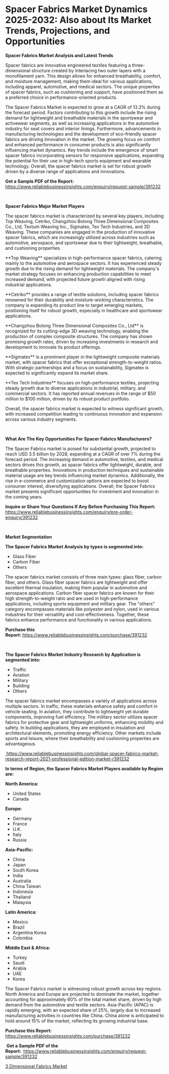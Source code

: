 <p><h1>Spacer Fabrics Market Dynamics 2025-2032: Also about Its Market Trends, Projections, and Opportunities</h1></p><p><strong>Spacer Fabrics Market Analysis and Latest Trends</strong></p>
<p><p>Spacer fabrics are innovative engineered textiles featuring a three-dimensional structure created by interlacing two outer layers with a monofilament yarn. This design allows for enhanced breathability, comfort, and moisture management, making them ideal for various applications, including apparel, automotive, and medical sectors. The unique properties of spacer fabrics, such as cushioning and support, have positioned them as a preferred choice in performance-oriented products.</p><p>The Spacer Fabrics Market is expected to grow at a CAGR of 13.3% during the forecast period. Factors contributing to this growth include the rising demand for lightweight and breathable materials in the sportswear and activewear segments, as well as increasing applications in the automotive industry for seat covers and interior linings. Furthermore, advancements in manufacturing technologies and the development of eco-friendly spacer fabrics are driving innovation in the market. The growing focus on comfort and enhanced performance in consumer products is also significantly influencing market dynamics. Key trends include the emergence of smart spacer fabrics incorporating sensors for responsive applications, expanding the potential for their use in high-tech sports equipment and wearable technology. Overall, the spacer fabrics market is set for robust growth driven by a diverse range of applications and innovations.</p></p>
<p><strong>Get a Sample PDF of the Report:&nbsp;</strong> <a href="https://www.reliablebusinessinsights.com/enquiry/request-sample/391232?utm_campaign=1119&utm_medium=2&utm_source=Github&utm_content=ia&utm_term=16012025&utm_id=spacer-fabrics">https://www.reliablebusinessinsights.com/enquiry/request-sample/391232</a></p>
<p>&nbsp;</p>
<p><strong>Spacer Fabrics Major Market Players</strong></p>
<p><p>The spacer fabrics market is characterized by several key players, including Top Weaving, Cetriko, Changzhou Bolong Three Dimensional Composites Co., Ltd, Textum Weaving Inc., Sigmatex, Tex Tech Industries, and 3D Weaving. These companies are engaged in the production of innovative spacer fabrics, which are increasingly utilized across industries such as automotive, aerospace, and sportswear due to their lightweight, breathable, and cushioning properties.</p><p>**Top Weaving** specializes in high-performance spacer fabrics, catering mainly to the automotive and aerospace sectors. It has experienced steady growth due to the rising demand for lightweight materials. The company's market strategy focuses on enhancing production capabilities to meet increased demand, with projected future growth aligned with rising industrial applications.</p><p>**Cetriko** provides a range of textile solutions, including spacer fabrics renowned for their durability and moisture-wicking characteristics. The company is expanding its product line to target emerging markets, positioning itself for robust growth, especially in healthcare and sportswear applications.</p><p>**Changzhou Bolong Three Dimensional Composites Co., Ltd** is recognized for its cutting-edge 3D weaving technology, enabling the production of complex composite structures. The company has shown promising growth rates, driven by increasing investments in research and development to innovate its product offerings.</p><p>**Sigmatex** is a prominent player in the lightweight composite materials market, with spacer fabrics that offer exceptional strength-to-weight ratios. With strategic partnerships and a focus on sustainability, Sigmatex is expected to significantly expand its market share.</p><p>**Tex Tech Industries** focuses on high-performance textiles, projecting steady growth due to diverse applications in industrial, military, and commercial sectors. It has reported annual revenues in the range of $50 million to $100 million, driven by its robust product portfolio.</p><p>Overall, the spacer fabrics market is expected to witness significant growth, with increased competition leading to continuous innovation and expansion across various industry segments.</p></p>
<p>&nbsp;</p>
<p><strong>What Are The Key Opportunities For Spacer Fabrics Manufacturers?</strong></p>
<p><p>The Spacer Fabrics market is poised for substantial growth, projected to reach USD 3.5 billion by 2028, expanding at a CAGR of over 7% during the forecast period. The increasing demand in automotive, textiles, and medical sectors drives this growth, as spacer fabrics offer lightweight, durable, and breathable properties. Innovations in production techniques and sustainable material usage are key trends influencing market dynamics. Additionally, the rise in e-commerce and customization options are expected to boost consumer interest, diversifying applications. Overall, the Spacer Fabrics market presents significant opportunities for investment and innovation in the coming years.</p></p>
<p><strong>Inquire or Share Your Questions If Any Before Purchasing This Report:</strong> <a href="https://www.reliablebusinessinsights.com/enquiry/pre-order-enquiry/391232?utm_campaign=1119&utm_medium=2&utm_source=Github&utm_content=ia&utm_term=16012025&utm_id=spacer-fabrics">https://www.reliablebusinessinsights.com/enquiry/pre-order-enquiry/391232</a></p>
<p>&nbsp;</p>
<p><strong>Market Segmentation</strong></p>
<p><strong>The Spacer Fabrics Market Analysis by types is segmented into:</strong></p>
<p><ul><li>Glass Fiber</li><li>Carbon Fiber</li><li>Others</li></ul></p>
<p><p>The spacer fabrics market consists of three main types: glass fiber, carbon fiber, and others. Glass fiber spacer fabrics are lightweight and offer excellent thermal insulation, making them popular in automotive and aerospace applications. Carbon fiber spacer fabrics are known for their high strength-to-weight ratio and are used in high-performance applications, including sports equipment and military gear. The "others" category encompasses materials like polyester and nylon, used in various industries for their versatility and cost-effectiveness. Together, these fabrics enhance performance and functionality in various applications.</p></p>
<p><strong>Purchase this Report:&nbsp;</strong><a href="https://www.reliablebusinessinsights.com/purchase/391232?utm_campaign=1119&utm_medium=2&utm_source=Github&utm_content=ia&utm_term=16012025&utm_id=spacer-fabrics">https://www.reliablebusinessinsights.com/purchase/391232</a></p>
<p>&nbsp;</p>
<p><strong>The Spacer Fabrics Market Industry Research by Application is segmented into:</strong></p>
<p><ul><li>Traffic</li><li>Aviation</li><li>Military</li><li>Building</li><li>Others</li></ul></p>
<p><p>The spacer fabrics market encompasses a variety of applications across multiple sectors. In traffic, these materials enhance safety and comfort in vehicle seating. In aviation, they contribute to lightweight yet durable components, improving fuel efficiency. The military sector utilizes spacer fabrics for protective gear and lightweight uniforms, enhancing mobility and safety. In building applications, they are employed in insulation and architectural elements, promoting energy efficiency. Other markets include sports and leisure, where their breathability and cushioning properties are advantageous.</p></p>
<p><a href="https://www.reliablebusinessinsights.com/global-spacer-fabrics-market-research-report-2021-professional-edition-market-r391232?utm_campaign=1119&utm_medium=2&utm_source=Github&utm_content=ia&utm_term=16012025&utm_id=spacer-fabrics">&nbsp;https://www.reliablebusinessinsights.com/global-spacer-fabrics-market-research-report-2021-professional-edition-market-r391232</a></p>
<p><strong>In terms of Region, the Spacer Fabrics Market Players available by Region are:</strong></p>
<p>
    <p> <strong> North America: </strong>
        <ul>
            <li>United States</li>
            <li>Canada</li>
        </ul>
        </p> 
    <p> <strong> Europe: </strong>
        <ul>
            <li>Germany</li>
            <li>France</li>
            <li>U.K.</li>
            <li>Italy</li>
            <li>Russia</li>
        </ul>
        </p> 
    <p> <strong> Asia-Pacific: </strong>
        <ul>
            <li>China</li>
            <li>Japan</li>
            <li>South Korea</li>
            <li>India</li>
            <li>Australia</li>
            <li>China Taiwan</li>
            <li>Indonesia</li>
            <li>Thailand</li>
            <li>Malaysia</li>
        </ul>
        </p> 
    <p> <strong> Latin America: </strong>
        <ul>
            <li>Mexico</li>
            <li>Brazil</li>
            <li>Argentina Korea</li>
            <li>Colombia</li>
        </ul>
        </p> 
    <p> <strong> Middle East & Africa: </strong>
        <ul>
            <li>Turkey</li>
            <li>Saudi</li>
            <li>Arabia</li>
            <li>UAE</li>
            <li>Korea</li>
        </ul>
    </p>
    </p>
<p><p>The Spacer Fabrics market is witnessing robust growth across key regions. North America and Europe are projected to dominate the market, together accounting for approximately 60% of the total market share, driven by high demand from the automotive and textile sectors. Asia-Pacific (APAC) is rapidly emerging, with an expected share of 25%, largely due to increased manufacturing activities in countries like China. China alone is anticipated to hold around 15% of the market, reflecting its growing industrial base.</p></p>
<p><strong>Purchase this Report: </strong><a href="https://www.reliablebusinessinsights.com/purchase/391232?utm_campaign=1119&utm_medium=2&utm_source=Github&utm_content=ia&utm_term=16012025&utm_id=spacer-fabrics">https://www.reliablebusinessinsights.com/purchase/391232</a></p>
<p>&nbsp;<strong>Get a Sample PDF of the Report:&nbsp;&nbsp;</strong><a href="https://www.reliablebusinessinsights.com/enquiry/request-sample/391232?utm_campaign=1119&utm_medium=2&utm_source=Github&utm_content=ia&utm_term=16012025&utm_id=spacer-fabrics">https://www.reliablebusinessinsights.com/enquiry/request-sample/391232</a></p>
<p><strong></strong></p>
<p><p><a href="https://github.com/arnoldannice0/Market-Research-Report-List-1/blob/main/3-dimensional-fabrics-market.md?utm_campaign=1119&utm_medium=2&utm_source=Github&utm_content=ia&utm_term=16012025&utm_id=spacer-fabrics">3 Dimensional Fabrics Market</a></p></p>